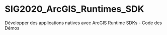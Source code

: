 # SIG2020_ArcGIS_Runtimes_SDK
Développer des applications natives  avec ArcGIS Runtime SDKs - Code des  Démos 
